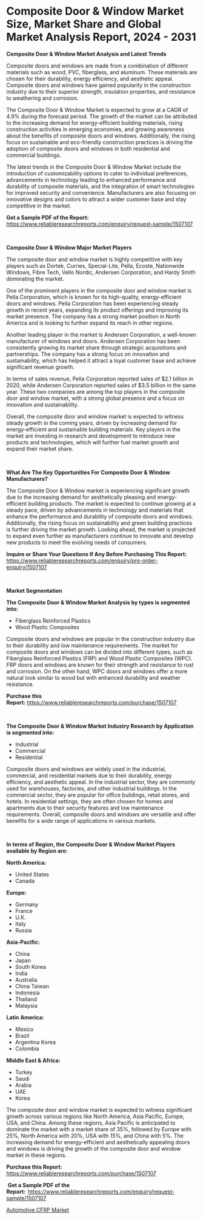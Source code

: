 <p><h1>Composite Door & Window Market Size, Market Share and Global Market Analysis Report, 2024 - 2031</h1></p><p><strong>Composite Door & Window Market Analysis and Latest Trends</strong></p>
<p><p>Composite doors and windows are made from a combination of different materials such as wood, PVC, fiberglass, and aluminum. These materials are chosen for their durability, energy efficiency, and aesthetic appeal. Composite doors and windows have gained popularity in the construction industry due to their superior strength, insulation properties, and resistance to weathering and corrosion.</p><p>The Composite Door & Window Market is expected to grow at a CAGR of 4.9% during the forecast period. The growth of the market can be attributed to the increasing demand for energy-efficient building materials, rising construction activities in emerging economies, and growing awareness about the benefits of composite doors and windows. Additionally, the rising focus on sustainable and eco-friendly construction practices is driving the adoption of composite doors and windows in both residential and commercial buildings.</p><p>The latest trends in the Composite Door & Window Market include the introduction of customizability options to cater to individual preferences, advancements in technology leading to enhanced performance and durability of composite materials, and the integration of smart technologies for improved security and convenience. Manufacturers are also focusing on innovative designs and colors to attract a wider customer base and stay competitive in the market.</p></p>
<p><strong>Get a Sample PDF of the Report:&nbsp;</strong> <a href="https://www.reliableresearchreports.com/enquiry/request-sample/1507107">https://www.reliableresearchreports.com/enquiry/request-sample/1507107</a></p>
<p>&nbsp;</p>
<p><strong>Composite Door & Window Major Market Players</strong></p>
<p><p>The composite door and window market is highly competitive with key players such as Dortek, Curries, Special-Lite, Pella, Ecoste, Nationwide Windows, Fibre Tech, Vello Nordic, Andersen Corporation, and Hardy Smith dominating the market. </p><p>One of the prominent players in the composite door and window market is Pella Corporation, which is known for its high-quality, energy-efficient doors and windows. Pella Corporation has been experiencing steady growth in recent years, expanding its product offerings and improving its market presence. The company has a strong market position in North America and is looking to further expand its reach in other regions.</p><p>Another leading player in the market is Andersen Corporation, a well-known manufacturer of windows and doors. Andersen Corporation has been consistently growing its market share through strategic acquisitions and partnerships. The company has a strong focus on innovation and sustainability, which has helped it attract a loyal customer base and achieve significant revenue growth.</p><p>In terms of sales revenue, Pella Corporation reported sales of $2.1 billion in 2020, while Andersen Corporation reported sales of $3.5 billion in the same year. These two companies are among the top players in the composite door and window market, with a strong global presence and a focus on innovation and sustainability.</p><p>Overall, the composite door and window market is expected to witness steady growth in the coming years, driven by increasing demand for energy-efficient and sustainable building materials. Key players in the market are investing in research and development to introduce new products and technologies, which will further fuel market growth and expand their market share.</p></p>
<p>&nbsp;</p>
<p><strong>What Are The Key Opportunities For Composite Door & Window Manufacturers?</strong></p>
<p><p>The Composite Door & Window market is experiencing significant growth due to the increasing demand for aesthetically pleasing and energy-efficient building products. The market is expected to continue growing at a steady pace, driven by advancements in technology and materials that enhance the performance and durability of composite doors and windows. Additionally, the rising focus on sustainability and green building practices is further driving the market growth. Looking ahead, the market is projected to expand even further as manufacturers continue to innovate and develop new products to meet the evolving needs of consumers.</p></p>
<p><strong>Inquire or Share Your Questions If Any Before Purchasing This Report:</strong> <a href="https://www.reliableresearchreports.com/enquiry/pre-order-enquiry/1507107">https://www.reliableresearchreports.com/enquiry/pre-order-enquiry/1507107</a></p>
<p>&nbsp;</p>
<p><strong>Market Segmentation</strong></p>
<p><strong>The Composite Door & Window Market Analysis by types is segmented into:</strong></p>
<p><ul><li>Fiberglass Reinforced Plastics</li><li>Wood Plastic Composites</li></ul></p>
<p><p>Composite doors and windows are popular in the construction industry due to their durability and low maintenance requirements. The market for composite doors and windows can be divided into different types, such as Fiberglass Reinforced Plastics (FRP) and Wood Plastic Composites (WPC). FRP doors and windows are known for their strength and resistance to rust and corrosion. On the other hand, WPC doors and windows offer a more natural look similar to wood but with enhanced durability and weather resistance.</p></p>
<p><strong>Purchase this Report:&nbsp;</strong><a href="https://www.reliableresearchreports.com/purchase/1507107">https://www.reliableresearchreports.com/purchase/1507107</a></p>
<p>&nbsp;</p>
<p><strong>The Composite Door & Window Market Industry Research by Application is segmented into:</strong></p>
<p><ul><li>Industrial</li><li>Commercial</li><li>Residential</li></ul></p>
<p><p>Composite doors and windows are widely used in the industrial, commercial, and residential markets due to their durability, energy efficiency, and aesthetic appeal. In the industrial sector, they are commonly used for warehouses, factories, and other industrial buildings. In the commercial sector, they are popular for office buildings, retail stores, and hotels. In residential settings, they are often chosen for homes and apartments due to their security features and low maintenance requirements. Overall, composite doors and windows are versatile and offer benefits for a wide range of applications in various markets.</p></p>
<p>&nbsp;</p>
<p><strong>In terms of Region, the Composite Door & Window Market Players available by Region are:</strong></p>
<p>
    <p> <strong> North America: </strong>
        <ul>
            <li>United States</li>
            <li>Canada</li>
        </ul>
        </p> 
    <p> <strong> Europe: </strong>
        <ul>
            <li>Germany</li>
            <li>France</li>
            <li>U.K.</li>
            <li>Italy</li>
            <li>Russia</li>
        </ul>
        </p> 
    <p> <strong> Asia-Pacific: </strong>
        <ul>
            <li>China</li>
            <li>Japan</li>
            <li>South Korea</li>
            <li>India</li>
            <li>Australia</li>
            <li>China Taiwan</li>
            <li>Indonesia</li>
            <li>Thailand</li>
            <li>Malaysia</li>
        </ul>
        </p> 
    <p> <strong> Latin America: </strong>
        <ul>
            <li>Mexico</li>
            <li>Brazil</li>
            <li>Argentina Korea</li>
            <li>Colombia</li>
        </ul>
        </p> 
    <p> <strong> Middle East & Africa: </strong>
        <ul>
            <li>Turkey</li>
            <li>Saudi</li>
            <li>Arabia</li>
            <li>UAE</li>
            <li>Korea</li>
        </ul>
    </p>
    </p>
<p><p>The composite door and window market is expected to witness significant growth across various regions like North America, Asia Pacific, Europe, USA, and China. Among these regions, Asia Pacific is anticipated to dominate the market with a market share of 35%, followed by Europe with 25%, North America with 20%, USA with 15%, and China with 5%. The increasing demand for energy-efficient and aesthetically appealing doors and windows is driving the growth of the composite door and window market in these regions.</p></p>
<p><strong>Purchase this Report: </strong><a href="https://www.reliableresearchreports.com/purchase/1507107">https://www.reliableresearchreports.com/purchase/1507107</a></p>
<p>&nbsp;<strong>Get a Sample PDF of the Report:&nbsp;&nbsp;</strong><a href="https://www.reliableresearchreports.com/enquiry/request-sample/1507107">https://www.reliableresearchreports.com/enquiry/request-sample/1507107</a></p>
<p><strong></strong></p>
<p><p><a href="https://github.com/mohamedbakry57/Market-Research-Report-List-1/blob/main/automotive-cfrp-market.md">Automotive CFRP Market</a></p></p>